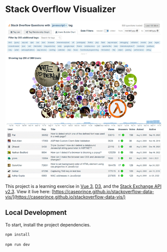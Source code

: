 # Stack Overflow Visualizer

![Stack Overflow Visualizer](https://github.com/caseprince/stackoverflow-data-vis/blob/main/stackoverflow-visualizer.png?raw=true)

This project is a learning exercise in [Vue 3](https://vuejs.org/), [D3](https://d3js.org/), and the [Stack Exchange API v2.3](https://api.stackexchange.com/docs). View it live here: [https://caseprince.github.io/stackoverflow-data-vis/](https://caseprince.github.io/stackoverflow-data-vis/)

## Local Development

To start, install the project dependencies.

```
npm install

npm run dev
```
